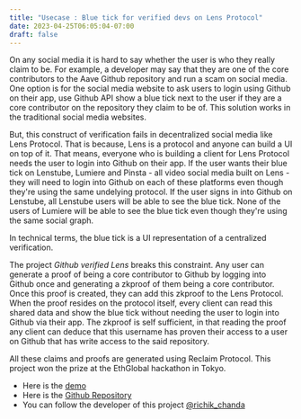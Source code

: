 ```yaml
---
title: "Usecase : Blue tick for verified devs on Lens Protocol"
date: 2023-04-25T06:05:04-07:00
draft: false
---
```


On any social media it is hard to say whether the user is who they really claim to be. For example, a developer may say that they are one of the core contributors to the Aave Github repository and run a scam on social media. One option is for the social media website to ask users to login using Github on their app, use Github API show a blue tick next to the user if they are a core contributor on the repository they claim to be of. This solution works in the traditional social media websites. 

But, this construct of verification fails in decentralized social media like Lens Protocol. That is because, Lens is a protocol and anyone can build a UI on top of it. That means, everyone who is building a client for Lens Protocol needs the user to login into Github on their app. If the user wants their blue tick on Lenstube, Lumiere and Pinsta - all video social media built on Lens - they will need to login into Github on each of these platforms even though they're using the same undelying protocol. If the user signs in into Github on Lenstube, all Lenstube users will be able to see the blue tick. None of the users of Lumiere will be able to see the blue tick even though they're using the same social graph.

In technical terms, the blue tick is a UI representation of a centralized verification.

The project _Github verified Lens_ breaks this constraint. Any user can generate a proof of being a core contributor to Github by logging into Github once and generating a zkproof of them being a core contributor. Once this proof is created, they can add this zkproof to the Lens Protocol. When the proof resides on the protocol itself, every client can read this shared data and show the blue tick without needing the user to login into Github via their app. The zkproof is self sufficient, in that reading the proof any client can deduce that this username has proven their access to a user on Github that has write access to the said repository. 

All these claims and proofs are generated using Reclaim Protocol. This project won the prize at the EthGlobal hackathon in Tokyo. 

- Here is the [demo](https://stream.mux.com/BpUwosni3jQC6ai8t3o3wj7CUlTbrwuuV2mH02gdhtNk/high.mp4)
- Here is the [Github Repository](https://github.com/sriharshakaramchati/github-lens/)
- You can follow the developer of this project [@richik\_chanda](https://twitter.com/richik_chanda)

